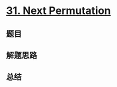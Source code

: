 # [31. Next Permutation](https://leetcode.com/problems/next-permutation/)

## 题目


## 解题思路


## 总结



